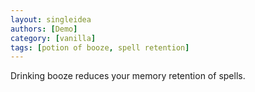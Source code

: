 ```yaml
---
layout: singleidea
authors: [Demo]
category: [vanilla]
tags: [potion of booze, spell retention]
---
```

Drinking booze reduces your memory retention of spells.
